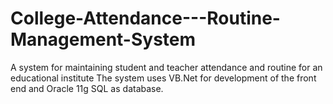 # College-Attendance---Routine-Management-System
A system for maintaining student and teacher attendance and routine for an educational institute
The system uses VB.Net for development of the front end and Oracle 11g SQL as database.
